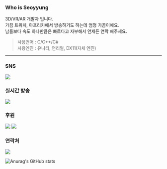 ### Who is Seoyyung
3D/VR/AR 개발자 입니다.<br/>
가끔 트위치, 아프리카에서 방송하기도 하는데 엄청 가끔이에요.<br/>
남들보다 속도 하나만큼은 빠르다고 자부해서 언제든 연락 해주세요.<br/>
> 사용언어 : C/C++/C#<br/>
> 사용엔진 : 유니티, 언리얼, DX11(자체 엔진)<br/>
----
### SNS
<a href="https://twitter.com/seoyyung15" target="_blank"><img src="https://img.shields.io/badge/Twitter-lightgrey?style=social&logo=twitter&logoColor=#1DA1F2"/></a>

### 실시간 방송
<a href="https://twitch.tv/seoyyung" target="_blank"><img src="https://img.shields.io/badge/Twitch-lightgrey?style=social&logo=twitch&logoColor=#9146FF"/></a>

### 후원
<a href="https://twip.kr/seoyyung" target="_blank"><img src="https://img.shields.io/badge/Twip-lightgrey?style=social&logo=twitch&logoColor=#00B3E0"/></a>
<a href="https://toss.me/돈주면좋아해요" target="_blank"><img src="https://img.shields.io/badge/Toss-lightgrey?style=social&logo=applepay&logoColor=#00B3E0"/></a>

### 연락처
<a href="mailto:official@seoyyung.com" target="_blank"><img src="https://img.shields.io/badge/official@seoyyung.com-lightgrey?style=social&logo=gmail&logoColor=#EA4335"/></a>

![Anurag's GitHub stats](https://github-readme-stats.vercel.app/api?username=sy-project&show_icons=true&theme=radical)
